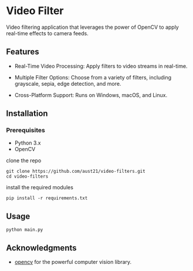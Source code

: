 # Video Filter

Video filtering application that leverages the power of OpenCV to apply real-time effects to camera feeds.

## Features

- Real-Time Video Processing: Apply filters to video streams in real-time.

- Multiple Filter Options: Choose from a variety of filters, including grayscale, sepia, edge detection, and more.

- Cross-Platform Support: Runs on Windows, macOS, and Linux.

## Installation

### Prerequisites

- Python 3.x
- OpenCV

clone the repo

```
git clone https://github.com/aust21/video-filters.git
cd video-filters
```

install the required modules

```
pip install -r requirements.txt
```

## Usage

```
python main.py
```

## Acknowledgments

- [opencv](https://opencv.org/) for the powerful computer vision library.
